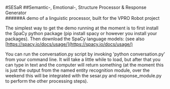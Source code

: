 #SESaR
##Semantic-, Emotional-, Structure Processor & Response Generator  
######A demo of a linguistic processor, built for the VPRO Robot project

The simplest way to get the demo running at the moment is to first install the SpaCy python package (pip install spacy or however you install your packages). Then download the SpaCy language models:  (see also [https://spacy.io/docs/usage/](https://spacy.io/docs/usage/)

You can run the conversation.py script by invoking 'python conversation.py' from your command line. It will take a little while to load, but after that you can type in text and the computer will return something (at the moment this is just the output from the named entity recognition module, over the weekend this will be integrated with the sesar.py and response_module.py to perform the other processing steps).
